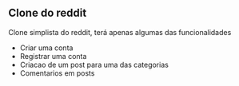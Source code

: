 ## Clone do reddit

Clone simplista do reddit, terá apenas algumas das funcionalidades  

* Criar uma conta
* Registrar uma conta
* Criacao de um post para uma das categorias
* Comentarios em posts
